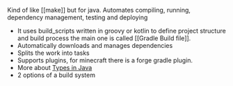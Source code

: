 Kind of like [[make]] but for java. Automates compiling, running, dependency management, testing and deploying
- It uses build_scripts written in groovy or kotlin to define project structure and build process the main one is called [[Gradle Build file]].
- Automatically downloads and manages dependencies
- Splits the work into tasks
- Supports plugins, for minecraft there is a forge gradle plugin.
- More about [Types in Java](Types%20(Java).md)
- 2 options of a build system